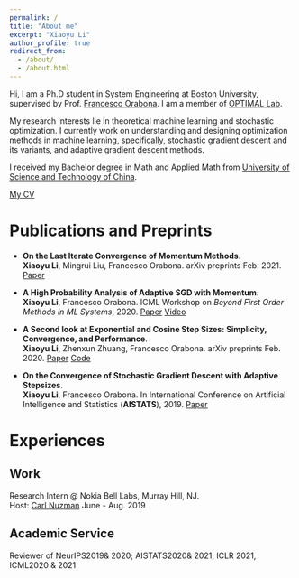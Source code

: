 ```yaml
---
permalink: /
title: "About me"
excerpt: "Xiaoyu Li"
author_profile: true
redirect_from: 
  - /about/
  - /about.html
---
```


Hi, I am a Ph.D student in System Engineering at Boston University, supervised by Prof. [Francesco Orabona](http://francesco.orabona.com). I am a member of [OPTIMAL Lab](https://sites.google.com/view/optimal-lab/home). 

My research interests lie in theoretical machine learning and stochastic optimization. I currently work on understanding and designing optimization methods in machine learning, specifically, stochastic gradient descent and its variants, and adaptive gradient descent methods.   

I received my Bachelor degree in Math and Applied Math from [University of Science and Technology of China](http://en.ustc.edu.cn).  

[My CV](https://xiaoyuli94.github.io/files/mycv.pdf)

Publications and Preprints
======
- <b>On the Last Iterate Convergence of Momentum Methods</b>.       
 <b>Xiaoyu Li</b>, Mingrui Liu, Francesco Orabona. arXiv preprints Feb. 2021. [Paper](https://arxiv.org/abs/2102.07002) 

-  <b>A High Probability Analysis of Adaptive SGD with Momentum</b>.                               
 <b>Xiaoyu Li</b>, Francesco Orabona. ICML Workshop on <i>Beyond First Order Methods in ML Systems</i>, 2020. [Paper](https://arxiv.org/abs/2007.14294) [Video](https://drive.google.com/file/d/1NlRfBisiuAcHjjEebiufpAyJUqE_kZTb/view)


- <b>A Second look at Exponential and Cosine Step Sizes: Simplicity, Convergence, and Performance</b>.       
 <b>Xiaoyu Li</b>, Zhenxun Zhuang, Francesco Orabona. arXiv preprints Feb. 2020. [Paper](https://arxiv.org/abs/2002.05273) [Code](https://github.com/zhenxun-zhuang/SGD-Exponential-Stepsize)


- <b>On the Convergence of Stochastic Gradient Descent with Adaptive Stepsizes</b>.                               
 <b>Xiaoyu Li</b>, Francesco Orabona. In  International Conference on Artificial Intelligence and Statistics (<b>AISTATS</b>), 2019. [Paper](http://proceedings.mlr.press/v89/li19c)

Experiences
======

Work
---- 
Research Intern @ Nokia Bell Labs, Murray Hill, NJ.    
Host: [Carl Nuzman](https://www.bell-labs.com/usr/carl.nuzman)           June - Aug. 2019  

Academic Service 
----
Reviewer of NeurIPS2019& 2020; AISTATS2020& 2021, ICLR 2021, ICML2020 & 2021



